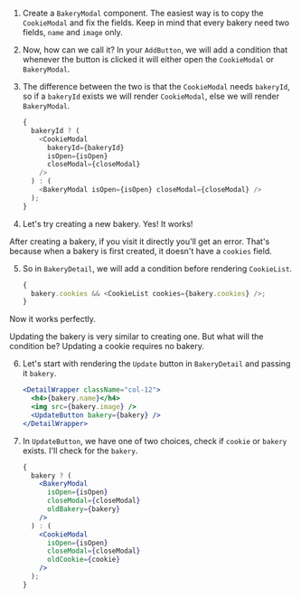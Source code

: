 1. Create a `BakeryModal` component. The easiest way is to copy the `CookieModal` and fix the fields. Keep in mind that every bakery need two fields, `name` and `image` only.

2. Now, how can we call it? In your `AddButton`, we will add a condition that whenever the button is clicked it will either open the `CookieModal` or `BakeryModal`.

3. The difference between the two is that the `CookieModal` needs `bakeryId`, so if a `bakeryId` exists we will render `CookieModal`, else we will render `BakeryModal`.

   ```javascript
   {
     bakeryId ? (
       <CookieModal
         bakeryId={bakeryId}
         isOpen={isOpen}
         closeModal={closeModal}
       />
     ) : (
       <BakeryModal isOpen={isOpen} closeModal={closeModal} />
     );
   }
   ```

4. Let's try creating a new bakery. Yes! It works!

After creating a bakery, if you visit it directly you'll get an error. That's because when a bakery is first created, it doesn't have a `cookies` field.

5. So in `BakeryDetail`, we will add a condition before rendering `CookieList`.

   ```javascript
   {
     bakery.cookies && <CookieList cookies={bakery.cookies} />;
   }
   ```

Now it works perfectly.

Updating the bakery is very similar to creating one. But what will the condition be? Updating a cookie requires no bakery.

6. Let's start with rendering the `Update` button in `BakeryDetail` and passing it `bakery`.

   ```jsx
   <DetailWrapper className="col-12">
     <h4>{bakery.name}</h4>
     <img src={bakery.image} />
     <UpdateButton bakery={bakery} />
   </DetailWrapper>
   ```

7. In `UpdateButton`, we have one of two choices, check if `cookie` or `bakery` exists. I'll check for the `bakery`.

   ```jsx
   {
     bakery ? (
       <BakeryModal
         isOpen={isOpen}
         closeModal={closeModal}
         oldBakery={bakery}
       />
     ) : (
       <CookieModal
         isOpen={isOpen}
         closeModal={closeModal}
         oldCookie={cookie}
       />
     );
   }
   ```
